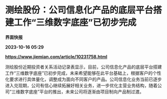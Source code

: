 # 测绘股份：公司信息化产品的底层平台搭建工作“三维数字底座”已初步完成
**界面快报**

**2023-10-16 05:29**

**https://www.jiemian.com/article/10231758.html**

测绘股份近期投资者关系活动记录表显示，目前，公司信息化产品的底层平台搭建工作“三维数字底座”已初步完成，未来希望能够在此平台基础上，根据客户的个性化要求进行具体量化，调整成为面向不同客户的产品。公司信息化业务当前已逐步进入兑现期，公司有信心继续拓展好相关业务，进一步优化主营业务结构，随着公司“三维数字底座”平台的推出，未来公司将逐渐由项目制向产品制过渡。